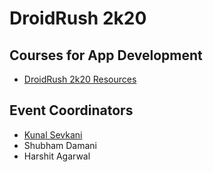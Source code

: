 # DroidRush 2k20

## Courses for App Development

- [DroidRush 2k20 Resources](https://docs.google.com/document/d/13o5EF6GW3QlRJis-BwfgpogqJyEsxQCtkW0Tuao5Zi8/edit?usp=sharing)

## Event Coordinators

- [Kunal Sevkani](https://github.com/kunalmnnit)
- Shubham Damani
- Harshit Agarwal
